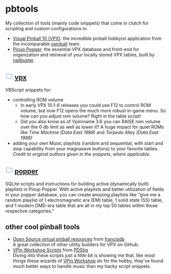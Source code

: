 # pbtools

My collection of tools (mainly code snippets) that come in clutch for scripting and custom configurations in:
* [Visual Pinball 10 (VPX)](https://github.com/vpinball/vpinball/releases): the incredible pinball hobbyist application from the incomparable [vpinball](https://github.com/vpinball) team.
* [Pinup Popper](https://www.nailbuster.com/wikipinup/doku.php?id=start): the essential VPX database and front-end for organization and retrieval of your locally stored VPX tables, built by [nailbuster](https://github.com/nailbuster). 

## [![folder](images/folder_24dp_A7C4E5_FILL0_wght400_GRAD0_opsz24.png)](vpx) [vpx](vpx) 
VBScript snippets for: 
* controlling ROM volume
  * In early VPX 10.1-6 releases you could use F12 to control ROM volume, but now F12 opens the much more robust in-game menu. So how can you adjust rom volume? Right in the table script!
  * Did you also know as of Vpinmame 3.6 you can RAISE rom volume over the 0 db limit as well as lower it? A huge impact for quiet ROMs like *Time Machine (Data East 1988)* and *Torpedo Alley (Data East 1988)*  
* adding your own Music playlists (random and sequential, with start and stop capability from your magnasave buttons) to your favorite tables. <br>*Credit to original authors given in the snippets, where applicable*.

## [![folder](images/folder_24dp_A7C4E5_FILL0_wght400_GRAD0_opsz24.png)](popper) [popper](popper) 
SQLite scripts and instructions for building active (dynamically built) playlists in Pinup Popper. With active playlists and better utilization of fields in your popper database, you can create amazing playlists like "give me a random playlist of 1 electromagnetic era (EM) table, 1 solid state (SS) table, and 1 modern DMD-era table that are all in my top 50 tables within those respective categories."

## other cool pinball tools
* [Open Source virtual pinball resources](https://github.com/francisdb/oss-virtual-pinball) from [francisdb](https://github.com/francisdb)<br>A great collection of other utility builders for VPX on Github.
* [VPin Workshop Scripts](https://gitlab.com/PDStig/vpin-workshop-scripts) from [PDStig](https://gitlab.com/PDStig)<br>Diving into these scripts just a little bit is showing me that, like most things these wizards of [VPin Workshop](https://www.vpinworkshop.com/work/) do for the hobby, they've found much better ways to handle music than my hacky script snippets.

